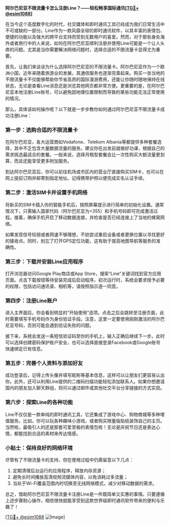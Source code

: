**阿尔巴尼亚不限流量卡怎么注册Line？——轻松畅享国际通讯[[TG💪+ @esim1088](https://t.me/s/esim1088)]**

在当今这个高度数字化的时代，社交媒体和即时通讯工具已经成为我们日常生活中不可或缺的一部分。Line作为一款风靡全球的即时通讯软件，以其丰富的表情包、便捷的功能以及强大的跨平台支持而受到无数用户的喜爱。然而，对于那些身处海外或者旅行中的人来说，如何在阿尔巴尼亚顺利注册并使用Line可能是一个让人头疼的问题。尤其是当你需要解决网络问题时，选择合适的不限流量卡显得尤为重要。

首先，让我们来谈谈为什么选择阿尔巴尼亚的不限流量卡。阿尔巴尼亚作为一个欧洲小国，近年来随着旅游业的发展，其通信服务也逐渐完善起来。购买一张当地的不限流量卡不仅能够帮助你节省高昂的国际漫游费用，还能让你随时随地保持在线状态，无论是查看Line消息还是浏览其他网页都非常方便。更重要的是，在阿尔巴尼亚本地注册Line账号，可以避免因地理位置限制而导致的某些功能无法正常使用的情况。

那么，具体该如何操作呢？以下就是一步步教你如何通过阿尔巴尼亚不限流量卡成功注册Line：

### 第一步：选购合适的不限流量卡

在阿尔巴尼亚，各大运营商如Vodafone、Telekom Albania等都提供多种套餐选择，其中不乏包含大量数据流量的服务。建议你在出发前就做好功课，根据自己的需求挑选最适合的套餐。一般来说，选择月租型套餐会比一次性购买大额流量更划算，而且还能享受更多附加服务。

到达阿尔巴尼亚后，你可以前往机场或市区内的营业厅直接购买SIM卡，也可以在网上提前订购并邮寄到指定地址。记得携带护照以便完成实名认证手续。

### 第二步：激活SIM卡并设置手机网络

将新买的SIM卡插入你的智能手机后，按照屏幕提示进行简单的初始化设置。通常情况下，只需输入国家代码（阿尔巴尼亚为+355）和手机号码即可完成激活过程。接着，确保手机开启了移动数据连接，并检查是否已经连接上了当地的蜂窝网络。

如果发现信号较弱或者网速不够理想，不妨尝试重启设备或者更换位置以寻找更好的接收点。同时，别忘了打开GPS定位功能，这有助于提高地图导航等服务的准确性。

### 第三步：下载并安装Line应用程序

打开浏览器访问Google Play商店或App Store，搜索“Line”关键词找到官方应用页面。点击下载按钮等待安装完成后启动程序。初次运行时，系统会要求授予必要的权限，包括访问通讯录、相机等，请按照指示逐一同意。

### 第四步：注册Line账户

进入主界面后，你会看到明显的“开始使用”选项。点击之后会跳转至注册页面，此时需要填写手机号码作为身份验证手段。注意，这里一定要使用刚刚激活的阿尔巴尼亚号码，否则可能会遇到验证失败的问题。

接下来，系统会发送一条短信验证码至你的手机上，输入正确后继续下一步。此时可以选择创建密码保护账户安全，也可以选择直接登录Facebook或Google账号快速绑定已有信息。

### 第五步：完善个人资料与添加好友

成功登录后，记得上传头像并填写昵称等基本信息，这样可以让朋友们更容易认出你。此外，还可以利用Line提供的二维码扫描功能轻松添加联系人。如果你想邀请国内的朋友加入聊天群组，则可以通过邮件或其他社交平台分享链接的方式实现。

### 第六步：探索Line的各种功能

Line不仅仅是一款单纯的即时通讯工具，它还集成了游戏中心、购物商城等多种增值服务。比如，你可以玩各种趣味小游戏，或者购买限量版贴纸装饰自己的主页。当然啦，最吸引人的还是那套可爱至极的表情包啦！无论是庆祝节日还是表达心情，都能找到合适的素材来传达情感。

### 小贴士：保持良好的网络环境

尽管有了不限流量卡的支持，但在使用过程中仍需留意以下几点：
1. 定期清理后台运行的应用程序，释放内存资源；
2. 避免长时间播放高清视频流媒体内容，以免消耗过多流量；
3. 当处于Wi-Fi覆盖范围内时切换至无线网络模式，减少对移动数据的需求。

总之，借助阿尔巴尼亚不限流量卡注册Line是一件既简单又实惠的事情。只要遵循上述步骤耐心操作，相信很快就能享受到这款世界级即时通讯软件带来的便利与乐趣了！

[[TG💪+ @esim1088](https://t.me/s/esim1088) ![Image](https://i.postimg.cc/4NQfJmqS/Snipaste-2025-05-13-00-14-12.png)]